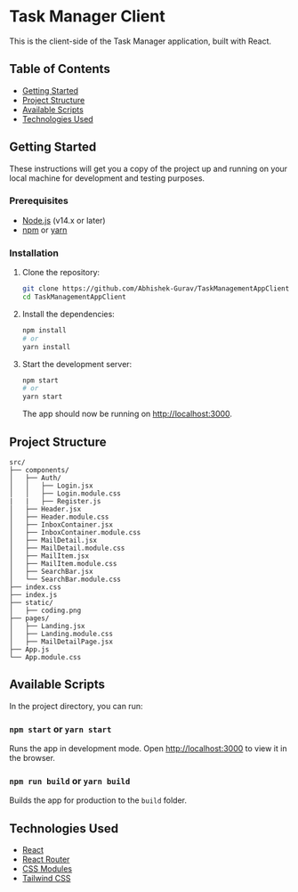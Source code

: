 # Task Manager Client

This is the client-side of the Task Manager application, built with React.

## Table of Contents

- [Getting Started](#getting-started)
- [Project Structure](#project-structure)
- [Available Scripts](#available-scripts)
- [Technologies Used](#technologies-used)

## Getting Started

These instructions will get you a copy of the project up and running on your local machine for development and testing purposes.

### Prerequisites

- [Node.js](https://nodejs.org/en/) (v14.x or later)
- [npm](https://www.npmjs.com/get-npm) or [yarn](https://yarnpkg.com/)

### Installation

1. Clone the repository:
   ```bash
   git clone https://github.com/Abhishek-Gurav/TaskManagementAppClient.git
   cd TaskManagementAppClient
   ```

2. Install the dependencies:
   ```bash
   npm install
   # or
   yarn install
   ```

3. Start the development server:
   ```bash
   npm start
   # or
   yarn start
   ```

   The app should now be running on [http://localhost:3000](http://localhost:3000).

## Project Structure

```
src/
├── components/
│   ├── Auth/
│   │   ├── Login.jsx
│   │   ├── Login.module.css
|   |   ├── Register.js
│   ├── Header.jsx
│   ├── Header.module.css
│   ├── InboxContainer.jsx
│   ├── InboxContainer.module.css
│   ├── MailDetail.jsx
│   ├── MailDetail.module.css
│   ├── MailItem.jsx
│   ├── MailItem.module.css
│   ├── SearchBar.jsx
│   └── SearchBar.module.css
├── index.css
├── index.js
├── static/
│   ├── coding.png
├── pages/
│   ├── Landing.jsx
│   ├── Landing.module.css
│   ├── MailDetailPage.jsx
├── App.js
└── App.module.css
```

## Available Scripts

In the project directory, you can run:

### `npm start` or `yarn start`

Runs the app in development mode.
Open [http://localhost:3000](http://localhost:3000) to view it in the browser.

### `npm run build` or `yarn build`

Builds the app for production to the `build` folder.

## Technologies Used

- [React](https://reactjs.org/)
- [React Router](https://reactrouter.com/)
- [CSS Modules](https://github.com/css-modules/css-modules)
- [Tailwind CSS](https://tailwindcss.com/)